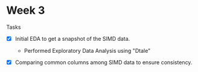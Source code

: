 # Week 3

Tasks
- [x] Initial EDA to get a snapshot of the SIMD data.
    - Performed Exploratory Data Analysis using "Dtale"

- [x] Comparing common columns among SIMD data to ensure consistency.

